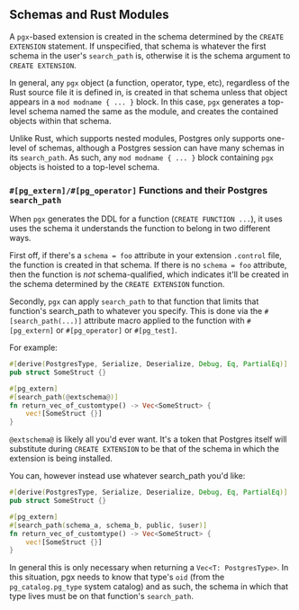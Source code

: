 ## Schemas and Rust Modules

A `pgx`-based extension is created in the schema determined by the `CREATE EXTENSION` statement.
If unspecified, that schema is whatever the first schema in the user's `search_path` is, otherwise
it is the schema argument to `CREATE EXTENSION`.

In general, any `pgx` object (a function, operator, type, etc), regardless of the Rust source
file it is defined in, is created in that schema unless that object appears in a 
`mod modname { ... }` block.  In this case, `pgx` generates a top-level schema named the
same as the module, and creates the contained objects within that schema.    

Unlike Rust, which supports nested modules, Postgres only supports one-level of schemas,
although a Postgres session can have many schemas in its `search_path`.  As such, any
`mod modname { ... }` block containing `pgx` objects is hoisted to a top-level schema.

### `#[pg_extern]/#[pg_operator]` Functions and their Postgres `search_path`

When `pgx` generates the DDL for a function (`CREATE FUNCTION ...`), it uses uses the schema
it understands the function to belong in two different ways.

First off, if there's a `schema = foo` attribute in your extension `.control` file, the
function is created in that schema.  If there is no `schema = foo` attribute, then the
function is *not* schema-qualified, which indicates it'll be created in the schema
determined by the `CREATE EXTENSION` function.

Secondly, `pgx` can apply `search_path` to that function that limits that function's
search_path to whatever you specify.  This is done via the `#[search_path(...)]` attribute macro
applied to the function with `#[pg_extern]` or `#[pg_operator]` or `#[pg_test]`.

For example:
 
```rust
#[derive(PostgresType, Serialize, Deserialize, Debug, Eq, PartialEq)]
pub struct SomeStruct {}

#[pg_extern]
#[search_path(@extschema@)]
fn return_vec_of_customtype() -> Vec<SomeStruct> {
    vec![SomeStruct {}]
}
```

`@extschema@` is likely all you'd ever want.  It's a token that Postgres itself will substitute during `CREATE EXTENSION`
to be that of the schema in which the extension is being installed.

You can, however instead use whatever search_path you'd like:

```rust
#[derive(PostgresType, Serialize, Deserialize, Debug, Eq, PartialEq)]
pub struct SomeStruct {}

#[pg_extern]
#[search_path(schema_a, schema_b, public, $user)]
fn return_vec_of_customtype() -> Vec<SomeStruct> {
    vec![SomeStruct {}]
}
```

In general this is only necessary when returning a `Vec<T: PostgresType>`.  In this situation, pgx needs to know that type's
`oid` (from the `pg_catalog.pg_type` system catalog) and as such, the schema in which that type lives must be on that 
function's `search_path`.

